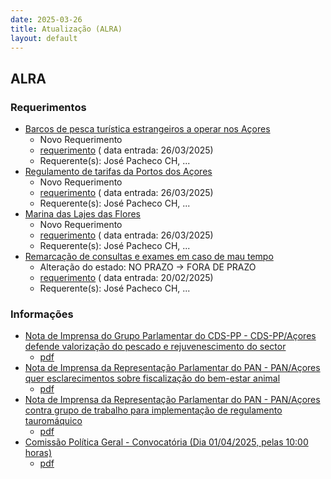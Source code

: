 ```yaml
---
date: 2025-03-26
title: Atualização (ALRA)
layout: default
---
```

## ALRA

### Requerimentos

* [Barcos de pesca turística estrangeiros a operar nos Açores](http://base.alra.pt:82/4DACTION/w_pesquisa_registo/4/8767)
  * Novo Requerimento
  * [requerimento](http://base.alra.pt:82/Doc_Req/XIIIreque313.pdf) ( data entrada: 26/03/2025)
  * Requerente(s): José Pacheco CH, ...
* [Regulamento de tarifas da Portos dos Açores](http://base.alra.pt:82/4DACTION/w_pesquisa_registo/4/8769)
  * Novo Requerimento
  * [requerimento](http://base.alra.pt:82/Doc_Req/XIIIreque314.pdf) ( data entrada: 26/03/2025)
  * Requerente(s): José Pacheco CH, ...
* [Marina das Lajes das Flores](http://base.alra.pt:82/4DACTION/w_pesquisa_registo/4/8770)
  * Novo Requerimento
  * [requerimento](http://base.alra.pt:82/Doc_Req/XIIIreque315.pdf) ( data entrada: 26/03/2025)
  * Requerente(s): José Pacheco CH, ...
* [Remarcação de consultas e exames em caso de mau tempo](http://base.alra.pt:82/4DACTION/w_pesquisa_registo/4/8722)
  * Alteração do estado: NO PRAZO → FORA DE PRAZO
  * [requerimento](http://base.alra.pt:82/Doc_Req/XIIIreque287.pdf) ( data entrada: 20/02/2025)
  * Requerente(s): José Pacheco CH, ...

### Informações

* [Nota de Imprensa do Grupo Parlamentar do CDS-PP - CDS-PP/Açores defende valorização do pescado e rejuvenescimento do sector](http://base.alra.pt:82/4DACTION/w_pesquisa_registo/8/21411)
  * [pdf](http://base.alra.pt:82/Doc_Noticias/NI21411.pdf)
* [Nota de Imprensa da Representação Parlamentar do PAN - PAN/Açores quer esclarecimentos sobre fiscalização do bem-estar animal](http://base.alra.pt:82/4DACTION/w_pesquisa_registo/8/21412)
  * [pdf](http://base.alra.pt:82/Doc_Noticias/NI21412.pdf)
* [Nota de Imprensa da Representação Parlamentar do PAN - PAN/Açores contra grupo de trabalho para implementação de regulamento tauromáquico](http://base.alra.pt:82/4DACTION/w_pesquisa_registo/8/21413)
  * [pdf](http://base.alra.pt:82/Doc_Noticias/NI21413.pdf)
* [Comissão Política Geral - Convocatória (Dia 01/04/2025, pelas 10:00 horas)](http://base.alra.pt:82/4DACTION/w_pesquisa_registo/8/21414)
  * [pdf](http://base.alra.pt:82/Doc_Noticias/NI21414.pdf)
